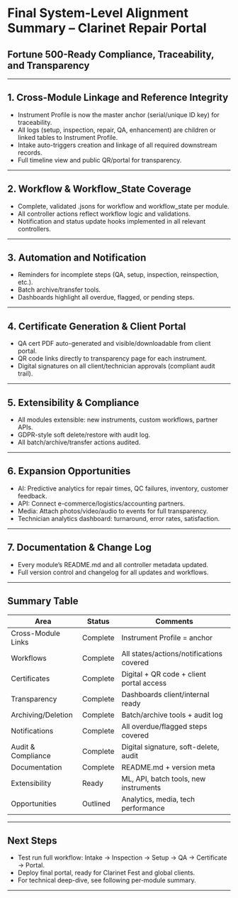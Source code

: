 # Final System-Level Alignment Summary – Clarinet Repair Portal

## Fortune 500-Ready Compliance, Traceability, and Transparency

---

## 1. Cross-Module Linkage and Reference Integrity
- Instrument Profile is now the master anchor (serial/unique ID key) for traceability.
- All logs (setup, inspection, repair, QA, enhancement) are children or linked tables to Instrument Profile.
- Intake auto-triggers creation and linkage of all required downstream records.
- Full timeline view and public QR/portal for transparency.

---

## 2. Workflow & Workflow_State Coverage
- Complete, validated .jsons for workflow and workflow_state per module.
- All controller actions reflect workflow logic and validations.
- Notification and status update hooks implemented in all relevant controllers.

---

## 3. Automation and Notification
- Reminders for incomplete steps (QA, setup, inspection, reinspection, etc.).
- Batch archive/transfer tools.
- Dashboards highlight all overdue, flagged, or pending steps.

---

## 4. Certificate Generation & Client Portal
- QA cert PDF auto-generated and visible/downloadable from client portal.
- QR code links directly to transparency page for each instrument.
- Digital signatures on all client/technician approvals (compliant audit trail).

---

## 5. Extensibility & Compliance
- All modules extensible: new instruments, custom workflows, partner APIs.
- GDPR-style soft delete/restore with audit log.
- All batch/archive/transfer actions audited.

---

## 6. Expansion Opportunities
- AI: Predictive analytics for repair times, QC failures, inventory, customer feedback.
- API: Connect e-commerce/logistics/accounting partners.
- Media: Attach photos/video/audio to events for full transparency.
- Technician analytics dashboard: turnaround, error rates, satisfaction.

---

## 7. Documentation & Change Log
- Every module’s README.md and all controller metadata updated.
- Full version control and changelog for all updates and workflows.

---

## Summary Table
| Area                 | Status      | Comments                                  |
|----------------------|------------|-------------------------------------------|
| Cross-Module Links   | Complete   | Instrument Profile = anchor               |
| Workflows            | Complete   | All states/actions/notifications covered  |
| Certificates         | Complete   | Digital + QR code + client portal access  |
| Transparency         | Complete   | Dashboards client/internal ready          |
| Archiving/Deletion   | Complete   | Batch/archive tools + audit log           |
| Notifications        | Complete   | All overdue/flagged steps covered         |
| Audit & Compliance   | Complete   | Digital signature, soft-delete, audit     |
| Documentation        | Complete   | README.md + version meta                  |
| Extensibility        | Ready      | ML, API, batch tools, new instruments     |
| Opportunities        | Outlined   | Analytics, media, tech performance        |

---

## Next Steps
- Test run full workflow: Intake → Inspection → Setup → QA → Certificate → Portal.
- Deploy final portal, ready for Clarinet Fest and global clients.
- For technical deep-dive, see following per-module summary.

---